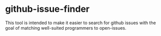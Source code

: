 # github-issue-finder

This tool is intended to make it easier to search for github issues with the goal of matching well-suited programmers to open-issues.
